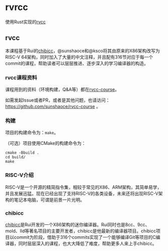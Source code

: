 # rvrcc

使用Rust实现的[rvcc](https://github.com/sunshaoce/rvcc)

## rvcc

本课程基于Rui的[chibicc](https://github.com/rui314/chibicc)，@sunshaoce和@ksco将其由原来的X86架构改写为RISC-V 64架构，同时加入了大量的中文注释，并且配有316节对应于每一个commit的课程，帮助读者可以层层推进、逐步深入的学习编译器的构造。

### rvcc课程资料

课程用到的资料（环境构建，Q&A等）都在[rvcc-course](https://github.com/sunshaoce/rvcc-course)。

如需发起Issue或者PR，或者是其他问题，也请访问：https://github.com/sunshaoce/rvcc-course 。

### 构建
项目的构建命令为：`make`。

（可选）项目使用CMake的构建命令为：
```shell
cmake -Bbuild .
cd build/
make
```

### RISC-V介绍
RISC-V是一个开源的精简指令集，相较于常见的X86、ARM架构，其简单易学，并且发展迅猛。现在已经出现了支持RISC-V的各类设备，未来还将出现RISC-V架构的笔记本电脑，可谓是前景一片光明。

### chibicc

[chibicc](https://github.com/rui314/chibicc)是Rui开发的一个X86架构的迷你编译器。Rui同时也是8cc、9cc、mold、lld等著名项目的主要开发者，chibicc是他最新的编译器项目。chibicc项目以commit为阶段，借助于316个commits实现了一个能够编译Git等项目的C编译器，同时层层深入的课程，也大大降低了难度，帮助更多人来上手chibicc。